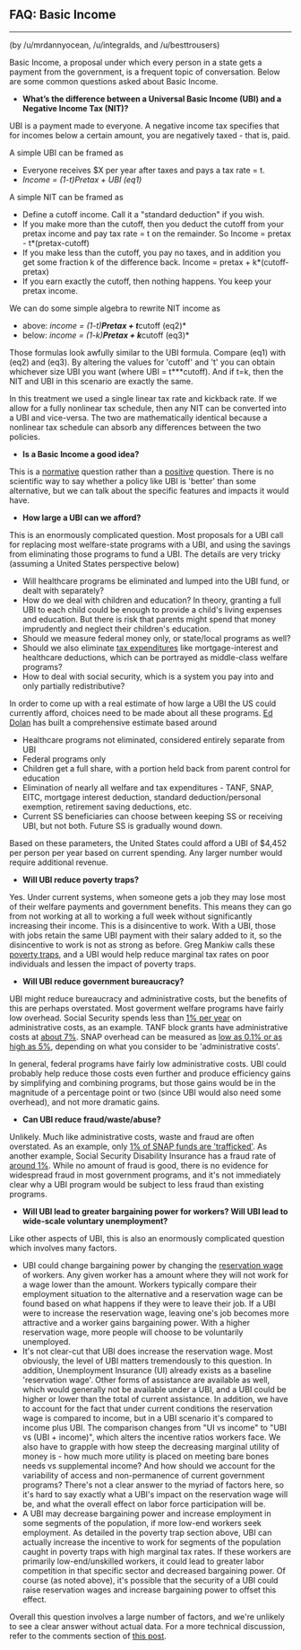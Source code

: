## FAQ: Basic Income
--------------------
(by /u/mrdannyocean, /u/integralds, and /u/besttrousers)

Basic Income, a proposal under which every person in a state gets a payment from the government, is a frequent topic of conversation.  Below are some common questions asked about Basic Income.

* **What’s the difference between a Universal Basic Income (UBI) and a Negative Income Tax (NIT)?**

UBI is a payment made to everyone.  A negative income tax specifies that for incomes below a certain amount, you are negatively taxed - that is, paid.

A simple UBI can be framed as 

* Everyone receives $X per year after taxes and pays a tax rate = t.
* *Income = (1-t)Pretax + UBI (eq1)*

A simple NIT can be framed as

* Define a cutoff income. Call it a "standard deduction" if you wish.
* If you make more than the cutoff, then you deduct the cutoff from your pretax income and pay tax rate = t on the remainder. So Income = pretax - t*(pretax-cutoff)
* If you make less than the cutoff, you pay no taxes, and in addition you get some fraction k of the difference back. Income = pretax + k*(cutoff-pretax)
* If you earn exactly the cutoff, then nothing happens. You keep your pretax income.

We can do some simple algebra to rewrite NIT income as

* above: *income = (1-t)**Pretax + t***cutoff (eq2)*
* below: *income = (1-k)**Pretax + k***cutoff (eq3)*

Those formulas look awfully similar to the UBI formula. Compare (eq1) with (eq2) and (eq3). By altering the values for 'cutoff' and 't' you can obtain whichever size UBI you want (where UBI = t***cutoff). And if t=k, then the NIT and UBI in this scenario are exactly the same.

In this treatment we used a single linear tax rate and kickback rate.  If we allow for a fully nonlinear tax schedule, then any NIT can be converted into a UBI and vice-versa. The two are mathematically identical because a nonlinear tax schedule can absorb any differences between the two policies.

* **Is a Basic Income a good idea?**

This is a [normative](https://en.wikipedia.org/wiki/Normative_statement) question rather than a [positive](https://en.wikipedia.org/wiki/Positive_statement) question.  There is no scientific way to say whether a policy like UBI is 'better' than some alternative, but we can talk about the specific features and impacts it would have.

* **How large a UBI can we afford?**

This is an enormously complicated question.  Most proposals for a UBI call for replacing most welfare-state programs with a UBI, and using the savings from eliminating those programs to fund a UBI.  The details are very tricky (assuming a United States perspective below)

* Will healthcare programs be eliminated and lumped into the UBI fund, or dealt with separately?
* How do we deal with children and education?  In theory, granting a full UBI to each child could be enough to provide a child's living expenses and education.  But there is risk that parents might spend that money imprudently and neglect their children's education.  
* Should we measure federal money only, or state/local programs as well?  
* Should we also eliminate [tax expenditures](https://en.wikipedia.org/wiki/Tax_expenditure) like mortgage-interest and healthcare deductions, which can be portrayed as middle-class welfare programs?
* How to deal with social security, which is a system you pay into and only partially redistributive?

In order to come up with a real estimate of how large a UBI the US could currently afford, choices need to be made about all these programs.  [Ed Dolan](http://www.economonitor.com/dolanecon/2014/01/13/could-we-afford-a-universal-basic-income/) has built a comprehensive estimate based around

* Healthcare programs not eliminated, considered entirely separate from UBI
* Federal programs only
* Children get a full share, with a portion held back from parent control for education
* Elimination of nearly all welfare and tax expenditures - TANF, SNAP, EITC, mortgage interest deduction, standard deduction/personal exemption, retirement saving deductions, etc.
* Current SS beneficiaries can choose between keeping SS or receiving UBI, but not both.  Future SS is gradually wound down.

Based on these parameters, the United States could afford a UBI of $4,452 per person per year based on current spending.  Any larger number would require additional revenue.

* **Will UBI reduce poverty traps?**

Yes.  Under current systems, when someone gets a job they may lose most of their welfare payments and government benefits. This means they can go from not working at all to working a full week without significantly increasing their income. This is a disincentive to work. With a UBI, those with jobs retain the same UBI payment with their salary added to it, so the disincentive to work is not as strong as before.  Greg Mankiw calls these [poverty traps](http://gregmankiw.blogspot.com/2009/11/poverty-trap.html), and a UBI would help reduce marginal tax rates on poor individuals and lessen the impact of poverty traps.

* **Will UBI reduce government bureaucracy?**

UBI might reduce bureaucracy and administrative costs, but the benefits of this are perhaps overstated.  Most goverment welfare programs have fairly low overhead.  Social Security spends less than [1% per year](https://www.ssa.gov/oact/STATS/admin.html) on administrative costs, as an example.  TANF block grants have administrative costs at [about 7%](http://www.cbpp.org/research/family-income-support/how-states-use-federal-and-state-funds-under-the-tanf-block-grant).  SNAP overhead can be measured as [low as 0.1% or as high as 5%](http://www.politifact.com/truth-o-meter/statements/2013/mar/19/michele-bachmann/michele-bachmann-says-70-percent-food-stamp-fundin/), depending on what you consider to be 'administrative costs'.

In general, federal programs have fairly low administrative costs.  UBI could probably help reduce those costs even further and produce efficiency gains by simplifying and combining programs, but those gains would be in the magnitude of a percentage point or two (since UBI would also need some overhead), and not more dramatic gains.

* **Can UBI reduce fraud/waste/abuse?**

Unlikely.  Much like administrative costs, waste and fraud are often overstated.  As an example, only [1% of SNAP funds are 'trafficked'](http://www.cbpp.org/research/snap-is-effective-and-efficient?fa=view&id=3239).  As another example, Social Security Disability Insurance has a fraud rate of [around 1%](http://thehill.com/blogs/congress-blog/economy-budget/195559-social-secuity-disability-fraud-is-rare).  While no amount of fraud is good, there is no evidence for widespread fraud in most government programs, and it's not immediately clear why a UBI program would be subject to less fraud than existing programs.


* **Will UBI lead to greater bargaining power for workers?  Will UBI lead to wide-scale voluntary unemployment?**

Like other aspects of UBI, this is also an enormously complicated question which involves many factors.

* UBI could change bargaining power by changing the [reservation wage](https://en.wikipedia.org/wiki/Reservation_wage) of workers.  Any given worker has a amount where they will not work for a wage lower than the amount.  Workers typically compare their employment situation to the alternative and a reservation wage can be found based on what happens if they were to leave their job.  If a UBI were to increase the reservation wage, leaving one's job becomes more attractive and a worker gains bargaining power.  With a higher reservation wage, more people will choose to be voluntarily unemployed.
* It's not clear-cut that UBI does increase the reservation wage.  Most obviously, the level of UBI matters tremendously to this question. In addition, Unemployment Insurance (UI) already exists as a baseline 'reservation wage'. Other forms of assistance are available as well, which would generally not be available under a UBI, and a UBI could be higher or lower than the total of current assistance.  In addition, we have to account for the fact that under current conditions the reservation wage is compared to income, but in a UBI scenario it's compared to income plus UBI.  The comparison changes from "UI vs income" to "UBI vs (UBI + income)", which alters the incentive ratios workers face.  We also have to grapple with how steep the decreasing marginal utility of money is - how much more utility is placed on meeting bare bones needs vs supplemental income?  And how should we account for the variability of access and non-permanence of current government programs?  There's not a clear answer to the myriad of factors here, so it's hard to say exactly what a  UBI's impact on the reservation wage will be, and what the overall effect on labor force participation will be.
* A UBI may decrease bargaining power and increase employment in some segments of the population, if more low-end workers seek employment.  As detailed in the poverty trap section above, UBI can actually increase the incentive to work for segments of the population caught in poverty traps with high marginal tax rates.  If these workers are primarily low-end/unskilled workers, it could lead to greater labor competition in that specific sector and decreased bargaining power.  Of course (as noted above), it's possible that the security of a UBI could raise reservation wages and increase bargaining power to offset this effect.

Overall this question involves a large number of factors, and we're unlikely to see a clear answer without actual data.  For a more technical discussion, refer to the comments section of [this post](https://www.reddit.com/r/badeconomics/comments/2twaoe/is_a_basic_income_badeconomics_no_not_really_but/).
